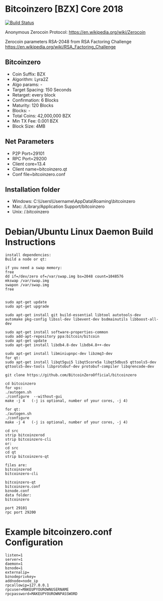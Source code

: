 Bitcoinzero [BZX] Core 2018
===============================

[![Build Status](https://travis-ci.org/bitcoinzerotakeover/bitcoinzero.svg?branch=master)](https://travis-ci.org/bitcoinzerotakeover/bitcoinzero)

Anonymous Zerocoin Protocol:
https://en.wikipedia.org/wiki/Zerocoin

Zerocoin  parameters RSA-2048 from RSA Factoring Challenge
https://en.wikipedia.org/wiki/RSA_Factoring_Challenge

Bitcoinzero
----------------
* Coin Suffix: BZX
* Algorithm: Lyra2Z
* Algo params: -
* Target Spacing: 150 Seconds
* Retarget: every block
* Confirmation: 6 Blocks
* Maturity: 120 Blocks
* Blocks: -
* Total Coins: 42,000,000 BZX
* Min TX Fee: 0.001 BZX
* Block Size: 4MB


Net Parameters
----------------
* P2P Port=29101
* RPC Port=29200
* Client core=13.4
* Client name=bitcoinzero.qt
* Conf file=bitcoinzero.conf

Installation folder
----------------
* Windows: C:\Users\Username\AppData\Roaming\bitcoinzero
* Mac: /Library/Application Support/bitcoinzero
* Unix: /.bitcoinzero



Debian/Ubuntu Linux Daemon Build Instructions
================================================

	install dependencies:
	Build a node or qt:

	if you need a swap memory:
	free
	dd if=/dev/zero of=/var/swap.img bs=2048 count=1048576
	mkswap /var/swap.img
	swapon /var/swap.img
	free


	sudo apt-get update
	sudo apt-get upgrade

	sudo apt-get install git build-essential libtool autotools-dev automake pkg-config libssl-dev libevent-dev bsdmainutils libboost-all-dev

	sudo apt-get install software-properties-common
	sudo add-apt-repository ppa:bitcoin/bitcoin
	sudo apt-get update
	sudo apt-get install libdb4.8-dev libdb4.8++-dev

	sudo apt-get install libminiupnpc-dev libzmq3-dev
	for qt:
	sudo apt-get install libqt5gui5 libqt5core5a libqt5dbus5 qttools5-dev qttools5-dev-tools libprotobuf-dev protobuf-compiler libqrencode-dev

	git clone https://github.com/BitcoinZeroOfficial/bitcoinzero

	cd bitcoinzero
	for vps:
	./autogen.sh
	./configure  --without-gui
	make -j 4   (-j is optional, number of your cores, -j 4)

	for qt:
	./autogen.sh
	./configure
	make -j 4   (-j is optional, number of your cores, -j 4)

	cd src
	strip bitcoinzerod
	strip bitcoinzero-cli
	or:
	cd src
	cd qt
	strip bitcoinzero-qt

	files are:
	bitcoinzerod
	bitcoinzero-cli

	bitcoinzero-qt
	bitcoinzero.conf
	bznode.conf
	data folder:
	bitcoinzero

	port 29101
	rpc port 29200

Example bitcoinzero.conf Configuration
===================================================

	listen=1
	server=1
	daemon=1
	bznode=1
	externalip=
	bznodeprivkey=
	addnode=node_ip
	rpcallowip=127.0.0.1
	rpcuser=MAKEUPYOUROWNUSERNAME
	rpcpassword=MAKEUPYOUROWNPASSWORD
